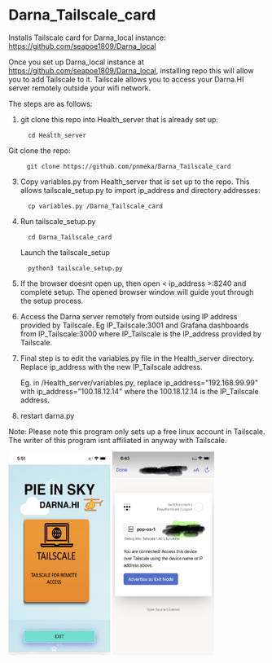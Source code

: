 # Darna_Tailscale_card
Installs Tailscale card for Darna_local instance: https://github.com/seapoe1809/Darna_local

Once you set up Darna_local instance at https://github.com/seapoe1809/Darna_local, installing repo this will allow you to add Tailscale to it. Tailscale allows you to access your Darna.HI server remotely outside your wifi network.

The steps are as follows:
1. git clone this repo into Health_server that is already set up:
   
         cd Health_server
Git clone the repo:

         git clone https://github.com/pnmeka/Darna_Tailscale_card


3. Copy variables.py from Health_server that is set up to the repo. This allows tailscale_setup.py to import ip_address and directory addresses:

         cp variables.py /Darna_Tailscale_card

4. Run tailscale_setup.py
   
         cd Darna_Tailscale_card
   Launch the tailscale_setup
   
         python3 tailscale_setup.py

6. If the browser doesnt open up, then open < ip_address >:8240 and complete setup. The opened browser window will guide yout through the setup process.

7. Access the Darna server remotely from outside using IP address provided by Tailscale. Eg IP_Tailscale:3001 and Grafana dashboards from IP_Tailscale:3000 where IP_Tailscale is the IP_address provided by Tailscale.

8. Final step is to edit the variables.py file in the Health_server directory. Replace ip_address with the new IP_Tailscale address.

   Eg. in /Health_server/variables.py, replace ip_address="192.168.99.99" with ip_address="100.18.12.14" where the 100.18.12.14 is the IP_Tailscale address.

9. restart darna.py


Note:
Please note this program only sets up a free linux account in Tailscale. The writer of this program isnt affiliated in anyway with Tailscale.

<img src="https://github.com/seapoe1809/assets/blob/main/darna_local_assets/IMG_5790.jpeg" width =200, height=400>
<img src="https://github.com/pnmeka/pnmeka/blob/main/IMG_5808.jpeg" width =200, height=400>

